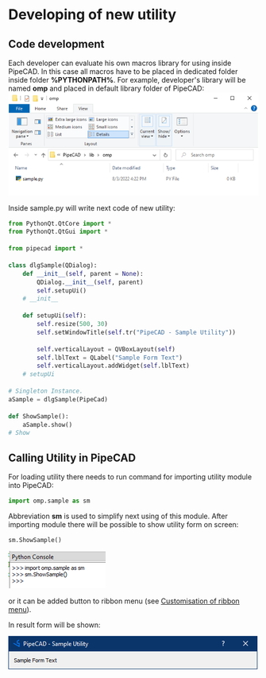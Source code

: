 # Developing of new utility

## Code development
Each developer can evaluate his own macros library for using inside PipeCAD. In this case all macros have to be placed in dedicated folder inside folder **%PYTHONPATH%**. For example, developer's library will be named **omp** and placed in default library folder of PipeCAD:
![Developer's Library Folder](../../images/development/new_utility/sample_file.png)  

Inside sample.py will write next code of new utility:
```python 
from PythonQt.QtCore import *
from PythonQt.QtGui import *

from pipecad import *

class dlgSample(QDialog):
    def __init__(self, parent = None):
        QDialog.__init__(self, parent)
        self.setupUi()
    # __init__

    def setupUi(self):
        self.resize(500, 30)
        self.setWindowTitle(self.tr("PipeCAD - Sample Utility"))

        self.verticalLayout = QVBoxLayout(self)
        self.lblText = QLabel("Sample Form Text")
        self.verticalLayout.addWidget(self.lblText)
    # setupUi

# Singleton Instance.
aSample = dlgSample(PipeCad)

def ShowSample():
    aSample.show()
# Show
```

## Calling Utility in PipeCAD
For loading utility there needs to run command for importing utility module into PipeCAD:
```python 
import omp.sample as sm
```
Abbreviation **sm** is used  to simplify next using of this module. After importing module there will be possible to show utility form on screen:
```python 
sm.ShowSample()
```

![Commands in Python console](../../images/development/new_utility/python_console.png)  

or it can be added button to ribbon menu (see [Customisation of ribbon menu](../../common/ribbon_customisation.md)). 
 
In result form will be shown: 

![Sample Utility Window](../../images/development/new_utility/sample_window.png)




